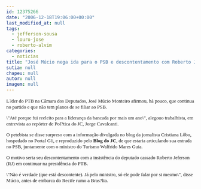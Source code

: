 ```yaml
---
id: 12375266
date: "2006-12-18T19:06:00+00:00"
last_modified_at: null
tags:
  - jefferson-sousa
  - louro-jose
  - roberto-alvim
categories:
  - noticias
title: "José Múcio nega ida para o PSB e descontentamento com Roberto Jefferson"
sutia: null
chapeu: null
autor: null
imagem: null
---
```

<p><FONT size=2></p>
<p><P><FONT face=Verdana>L?der do PTB na Câmara dos Deputados, José Múcio Monteiro afirmou, há pouco, que continua no partido e que não tem planos de se filiar ao PSB. </FONT></P></p>
<p><P><FONT face=Verdana>\"Até porque fui reeleito para a liderança da bancada por mais um ano\", alegouo trabalhista, em entrevista ao repórter de Pol?tica do JC, Jorge Cavalcanti. </FONT></P></p>
<p><P><FONT face=Verdana>O petebista se disse surpreso com a informação divulgada no blog da jornalista Cristiana Lôbo, hospedado no Portal G1, e reproduzido pelo <STRONG>Blog do JC</STRONG>, de que estaria articulando sua entrada no PSB, juntamente com o ministro do Turismo Walfrido Mares Guia.</FONT></P></p>
<p><P><FONT face=Verdana>O motivo seria seu descontentamento&nbsp;com a insistência do deputado cassado Roberto Jeferson (RJ) em continuar na presidência do PTB. </FONT></P></p>
<p><P><FONT face=Verdana>\"Não é verdade (que está descontente). Já pelo ministro, só ele pode falar por si mesmo\", disse Múcio, antes de embarca do Recife rumo a Bras?lia.</FONT> </P></FONT> </p>
